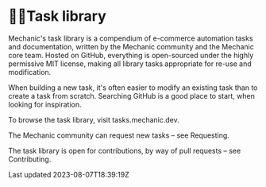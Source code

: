 # 🧑‍💻Task library

Mechanic's task library is a compendium of e-commerce automation tasks and documentation, written by the Mechanic community and the Mechanic core team. Hosted on GitHub, everything is open-sourced under the highly permissive MIT license, making all library tasks appropriate for re-use and modification.

When building a new task, it's often easier to modify an existing task than to create a task from scratch. Searching GitHub is a good place to start, when looking for inspiration.

To browse the task library, visit tasks.mechanic.dev.

The Mechanic community can request new tasks – see Requesting.

The task library is open for contributions, by way of pull requests – see Contributing.

Last updated 2023-08-07T18:39:19Z